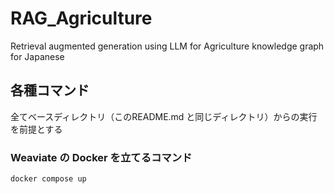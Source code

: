 # RAG_Agriculture
Retrieval augmented generation using LLM for Agriculture knowledge graph for Japanese

## 各種コマンド
全てベースディレクトリ（このREADME.md と同じディレクトリ）からの実行を前提とする
### Weaviate の Docker を立てるコマンド
```
docker compose up
```
